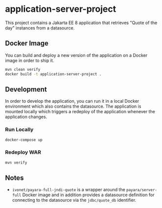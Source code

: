 # application-server-project

This project contains a Jakarta EE 8 application that retrieves "Quote of the day" instances from a datasource.

## Docker Image

You can build and deploy a new version of the application on a Docker image in order to ship it.

```bash
mvn clean verify
docker build -t application-server-project .
``` 

## Development

In order to develop the application, you can run it in a local Docker environment which also contains the datasource. The application is mounted locally which triggers a redeploy of the application whenever the application changes.

### Run Locally

```bash
docker-compose up
``` 

### Redeploy WAR

```bash
mvn verify
```

## Notes

- `ivonet/payara-full-jndi-quote` is a wrapper around the `payara/server-full` Docker image and in addition provides a datasource definition for connecting to the datasource via the `jdbc/quote_db` identifier.
